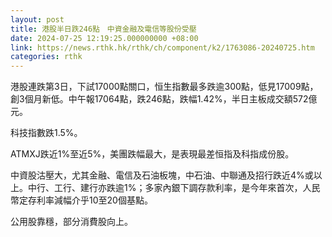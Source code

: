 ```yaml
---
layout: post
title: 港股半日跌246點　中資金融及電信等股份受壓
date: 2024-07-25 12:19:25.000000000 +08:00
link: https://news.rthk.hk/rthk/ch/component/k2/1763086-20240725.htm
categories: rthk
---
```


港股連跌第3日，下試17000點關口，恒生指數最多跌逾300點，低見17009點，創3個月新低。中午報17064點，跌246點，跌幅1.42%，半日主板成交額572億元。

科技指數跌1.5%。

ATMXJ跌近1%至近5%，美團跌幅最大，是表現最差恒指及科指成份股。

中資股沽壓大，尤其金融、電信及石油板塊，中石油、中聯通及招行跌近4%或以上。中行、工行、建行亦跌逾1%；多家內銀下調存款利率，是今年來首次，人民幣定存利率減幅介乎10至20個基點。

公用股靠穩，部分消費股向上。
